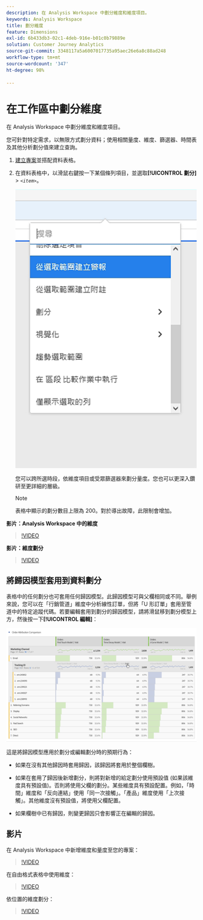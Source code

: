 ```yaml
---
description: 在 Analysis Workspace 中劃分維度和維度項目。
keywords: Analysis Workspace
title: 劃分維度
feature: Dimensions
exl-id: 6b433db3-02c1-4deb-916e-b01c0b79889e
solution: Customer Journey Analytics
source-git-commit: 3348117a5a6007017735a95aec26e6a8c88ad248
workflow-type: tm+mt
source-wordcount: '347'
ht-degree: 98%

---
```


# 在工作區中劃分維度

在 Analysis Workspace 中劃分維度和維度項目。

您可針對特定需求，以無限方式劃分資料；使用相關量度、維度、篩選器、時間表及其他分析劃分值來建立查詢。

1. [建立專案](/help/analysis-workspace/home.md)並搭配資料表格。
1. 在資料表格中，以滑鼠右鍵按一下某個條列項目，並選取&#x200B;**[!UICONTROL 劃分]** > *`<item>`*。

   ![步驟結果](assets/fa_data_table_actions.png)

   您可以跨所選時段，依維度項目或受眾篩選器來劃分量度。您也可以更深入鑽研至更詳細的層級。

   >[!NOTE]
   >
   >表格中顯示的劃分數目上限為 200。對於導出故障，此限制會增加。

**影片：Analysis Workspace 中的維度**

>[!VIDEO](https://video.tv.adobe.com/v/23971)

**影片：維度劃分**

>[!VIDEO](https://video.tv.adobe.com/v/23969)

## 將歸因模型套用到資料劃分

表格中的任何劃分也可套用任何歸因模型。此歸因模型可與父欄相同或不同。舉例來說，您可以在「行銷管道」維度中分析線性訂單，但將「U 形訂單」套用至管道中的特定追蹤代碼。若要編輯套用到劃分的歸因模型，請將滑鼠移到劃分模型上方，然後按一下&#x200B;**[!UICONTROL 編輯]**：

![劃分設定](assets/breakdown_settings.png)

這是將歸因模型應用於劃分或編輯劃分時的預期行為：

* 如果在沒有其他歸因時套用歸因，該歸因將套用於整個欄樹。

* 如果在套用了歸因後新增劃分，則將對新增的給定劃分使用預設值 (如果該維度具有預設值)。否則將使用父欄的劃分。某些維度具有預設配置。例如，「時間」維度和「反向連結」使用「同一次接觸」。「產品」維度使用「上次接觸」。其他維度沒有預設值，將使用父欄配置。

* 如果欄樹中已有歸因，則變更歸因只會影響正在編輯的歸因。

## 影片

在 Analysis Workspace 中新增維度和量度至您的專案：

>[!VIDEO](https://video.tv.adobe.com/v/30606)

在自由格式表格中使用維度：

>[!VIDEO](https://video.tv.adobe.com/v/40179)

依位置的維度劃分：

>[!VIDEO](https://video.tv.adobe.com/v/24033)
